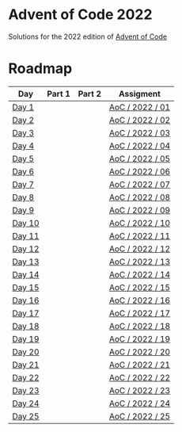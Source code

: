 # Advent of Code 2022
Solutions for the 2022 edition of [Advent of Code](https://adventofcode.com/2022)

# Roadmap
| Day              | Part 1 | Part 2 | Assigment                                                 |
|------------------|--------|--------|-----------------------------------------------------------|
| [Day 1](day01/)  |        |        | [AoC / 2022 / 01](https://adventofcode.com/2022/day/1)  |
| [Day 2](day02/)  |        |        | [AoC / 2022 / 02](https://adventofcode.com/2022/day/2)  |
| [Day 3](day03/)  |        |        | [AoC / 2022 / 03](https://adventofcode.com/2022/day/3)  |
| [Day 4](day04/)  |        |        | [AoC / 2022 / 04](https://adventofcode.com/2022/day/4)  |
| [Day 5](day05/)  |        |        | [AoC / 2022 / 05](https://adventofcode.com/2022/day/5)  |
| [Day 6](day06/)  |        |        | [AoC / 2022 / 06](https://adventofcode.com/2022/day/6)  |
| [Day 7](day07/)  |        |        | [AoC / 2022 / 07](https://adventofcode.com/2022/day/7)  |
| [Day 8](day08/)  |        |        | [AoC / 2022 / 08](https://adventofcode.com/2022/day/8)  |
| [Day 9](day09/)  |        |        | [AoC / 2022 / 09](https://adventofcode.com/2022/day/9)  |
| [Day 10](day10/) |        |        | [AoC / 2022 / 10](https://adventofcode.com/2022/day/10) |
| [Day 11](day11/) |        |        | [AoC / 2022 / 11](https://adventofcode.com/2022/day/11) |
| [Day 12](day12/) |        |        | [AoC / 2022 / 12](https://adventofcode.com/2022/day/12) |
| [Day 13](day13/) |        |        | [AoC / 2022 / 13](https://adventofcode.com/2022/day/13) |
| [Day 14](day14/) |        |        | [AoC / 2022 / 14](https://adventofcode.com/2022/day/14) |
| [Day 15](day15/) |        |        | [AoC / 2022 / 15](https://adventofcode.com/2022/day/15) |
| [Day 16](day16/) |        |        | [AoC / 2022 / 16](https://adventofcode.com/2022/day/16) |
| [Day 17](day17/) |        |        | [AoC / 2022 / 17](https://adventofcode.com/2022/day/17) |
| [Day 18](day18/) |        |        | [AoC / 2022 / 18](https://adventofcode.com/2022/day/18) |
| [Day 19](day19/) |        |        | [AoC / 2022 / 19](https://adventofcode.com/2022/day/19) |
| [Day 20](day20/) |        |        | [AoC / 2022 / 20](https://adventofcode.com/2022/day/20) |
| [Day 21](day21/) |        |        | [AoC / 2022 / 21](https://adventofcode.com/2022/day/21) |
| [Day 22](day22/) |        |        | [AoC / 2022 / 22](https://adventofcode.com/2022/day/22) |
| [Day 23](day23/) |        |        | [AoC / 2022 / 23](https://adventofcode.com/2022/day/23) |
| [Day 24](day24/) |        |        | [AoC / 2022 / 24](https://adventofcode.com/2022/day/24) |
| [Day 25](day25/) |        |        | [AoC / 2022 / 25](https://adventofcode.com/2022/day/25) |
